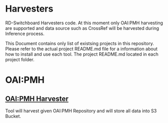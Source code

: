 # Harvesters

RD-Switchboard Harvesters code. At this moment only OAI:PMH harvesting are supported and data source such as CrossRef will be harvested during Inference process. 

This Document contains only list of existsing projects in this repository. Please refer to the 
actual project README.md file for a information about how to install and use each tool. The project README.md 
located in each project folder.

# OAI:PMH

## [OAI:PMH Harvester](https://github.com/rd-switchboard/Harvesters/tree/master/OAI_PMH/harvester_oai)

Tool will harvest given OAI:PMH Repository and will store all data into S3 Bucket.


